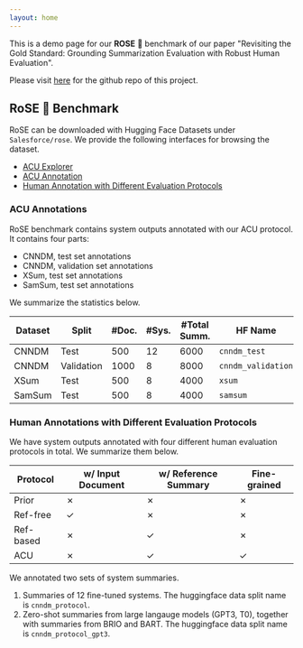 ```yaml
---
layout: home
---
```


This is a demo page for our **ROSE** 🌹 benchmark of our paper "Revisiting the Gold Standard:
Grounding Summarization Evaluation with Robust Human Evaluation".

Please visit [here](https://github.com/Yale-LILY/ROSE) for the github repo of this project.


## RoSE 🌹 Benchmark

RoSE can be downloaded with Hugging Face Datasets under `Salesforce/rose`.
We provide the following interfaces for browsing the dataset.
- [ACU Explorer](https://yale-lily.github.io/ROSE/acu/)
- [ACU Annotation](https://yale-lily.github.io/ROSE/acu_annotation)
- [Human Annotation with Different Evaluation Protocols](https://yale-lily.github.io/ROSE/protocol/)


### ACU Annotations

RoSE benchmark contains system outputs annotated with our ACU protocol. 
It contains four parts:
- CNNDM, test set annotations
- CNNDM, validation set annotations
- XSum, test set annotations
- SamSum, test set annotations

We summarize the statistics below.

| Dataset | Split | #Doc. | #Sys. | #Total Summ. | HF Name
| --- | --- | --- | --- | --- | --- |
| CNNDM | Test | 500 | 12 | 6000 | `cnndm_test` |
| CNNDM | Validation | 1000 | 8 | 8000 | `cnndm_validation` |
| XSum  | Test | 500 | 8 | 4000 | `xsum` |
| SamSum  | Test | 500 | 8 | 4000 | `samsum` |

###  Human Annotations with Different Evaluation Protocols

We have system outputs annotated with four different human evaluation protocols in total.
We summarize them below.

| Protocol | w/ Input Document | w/ Reference Summary | Fine-grained |
| --- | --- | --- | --- |
| Prior |  ✗ | ✗ | ✗ | 
| Ref-free | ✓ | ✗ | ✗ |
| Ref-based | ✗ | ✓ | ✗ |
| ACU | ✗ | ✓ | ✓ |

We annotated two sets of system summaries.

1. Summaries of 12 fine-tuned systems. The huggingface data split name is `cnndm_protocol`.
2. Zero-shot summaries from large langauge models (GPT3, T0), together with summaries from BRIO and BART. The huggingface data split name is `cnndm_protocol_gpt3`.


















